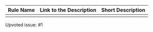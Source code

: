 | Rule Name | Link to the Description | Short Description |
|-----------|-------------------------|-------------------|
|           |                         |                   |

Upvoted issue: #1
